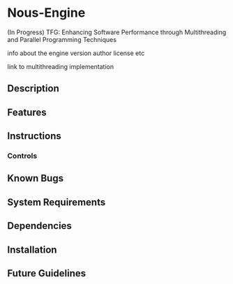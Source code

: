 # Nous-Engine
(In Progress) TFG: Enhancing Software Performance through Multithreading and Parallel Programming Techniques

info about the engine
version
author
license etc

link to multithreading implementation
## Description

## Features

## Instructions
### Controls

## Known Bugs

## System Requirements

## Dependencies

## Installation

## Future Guidelines

## 
